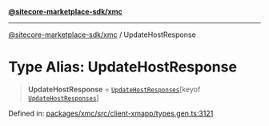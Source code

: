 [**@sitecore-marketplace-sdk/xmc**](../README.md)

***

[@sitecore-marketplace-sdk/xmc](../README.md) / UpdateHostResponse

# Type Alias: UpdateHostResponse

> **UpdateHostResponse** = [`UpdateHostResponses`](UpdateHostResponses.md)\[keyof [`UpdateHostResponses`](UpdateHostResponses.md)\]

Defined in: [packages/xmc/src/client-xmapp/types.gen.ts:3121](https://github.com/Sitecore/sitecore-marketplace-sdk/blob/af886e6134b8d1079ef5b8ef70b7eb2f1d9c8aeb/packages/xmc/src/client-xmapp/types.gen.ts#L3121)
